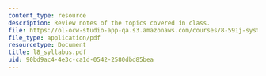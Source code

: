 ```yaml
---
content_type: resource
description: Review notes of the topics covered in class.
file: https://ol-ocw-studio-app-qa.s3.amazonaws.com/courses/8-591j-systems-biology-fall-2004/90bd9ac44e3cca1d05422580dbd85bea_l8_syllabus.pdf
file_type: application/pdf
resourcetype: Document
title: l8_syllabus.pdf
uid: 90bd9ac4-4e3c-ca1d-0542-2580dbd85bea
---
```

